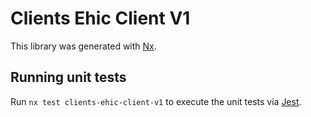 # Clients Ehic Client V1

This library was generated with [Nx](https://nx.dev).

## Running unit tests

Run `nx test clients-ehic-client-v1` to execute the unit tests via [Jest](https://jestjs.io).
